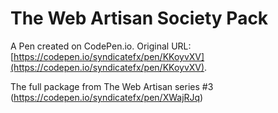# The Web Artisan Society Pack

A Pen created on CodePen.io. Original URL: [https://codepen.io/syndicatefx/pen/KKoyvXV](https://codepen.io/syndicatefx/pen/KKoyvXV).

The full package from The Web Artisan series #3 
(https://codepen.io/syndicatefx/pen/XWajRJq)